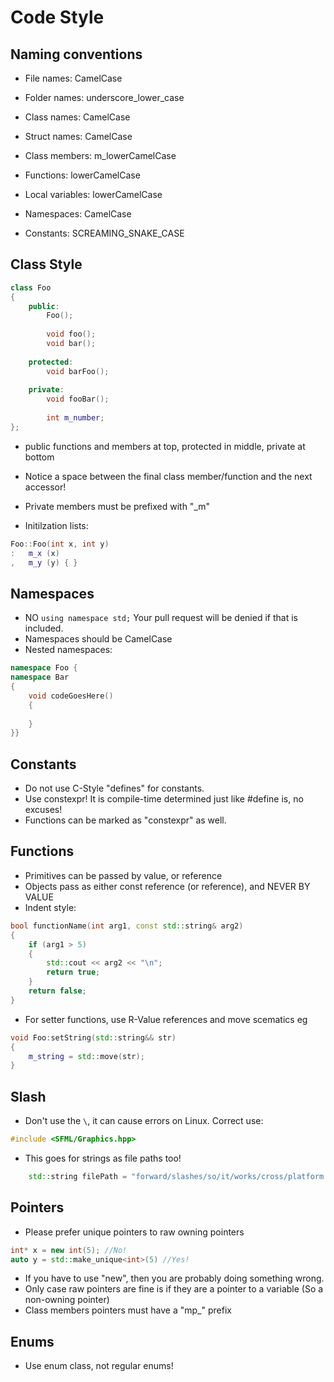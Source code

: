 # Code Style

## Naming conventions

* File names: CamelCase
* Folder names: underscore_lower_case

* Class names: CamelCase
* Struct names: CamelCase
* Class members: m_lowerCamelCase

* Functions: lowerCamelCase
* Local variables: lowerCamelCase

* Namespaces: CamelCase

* Constants: SCREAMING_SNAKE_CASE

## Class Style

```C++
class Foo
{
    public:
        Foo();
    
        void foo();
        void bar();
        
    protected:
        void barFoo();
        
    private:
        void fooBar();
        
        int m_number;
};
```

* public functions and members at top, protected in middle, private at bottom
* Notice a space between the final class member/function and the next accessor!
* Private members must be prefixed with "_m"

* Initilzation lists:

```C++
Foo::Foo(int x, int y)
:   m_x (x)
,   m_y (y) { }
```

## Namespaces

* NO `using namespace std;` Your pull request will be denied if that is included.
* Namespaces should be CamelCase
* Nested namespaces: 

```C++
namespace Foo {
namespace Bar 
{
    void codeGoesHere()
    {
      
    }
}}
```

## Constants
* Do not use C-Style "defines" for constants.
* Use constexpr! It is compile-time determined just like #define is, no excuses!
* Functions can be marked as "constexpr" as well.

## Functions

* Primitives can be passed by value, or reference
* Objects pass as either const reference (or reference), and NEVER BY VALUE
* Indent style:

```C++
bool functionName(int arg1, const std::string& arg2)
{
    if (arg1 > 5)
    {
        std::cout << arg2 << "\n";
        return true;
    }
    return false;
}
```

* For setter functions, use R-Value references and move scematics eg

```C++
void Foo:setString(std::string&& str)
{
    m_string = std::move(str);
}
```

## Slash

* Don't use the `\`, it can cause errors on Linux. Correct use:
```C++
#include <SFML/Graphics.hpp>
```

* This goes for strings as file paths too!

```C++
    std::string filePath = "forward/slashes/so/it/works/cross/platform.png"
```
    
## Pointers

* Please prefer unique pointers to raw owning pointers
```C++
int* x = new int(5); //No!
auto y = std::make_unique<int>(5) //Yes!
```

* If you have to use "new", then you are probably doing something wrong.
* Only case raw pointers are fine is if they are a pointer to a variable (So a non-owning pointer)
* Class members pointers must have a "mp_" prefix

## Enums

* Use enum class, not regular enums!
